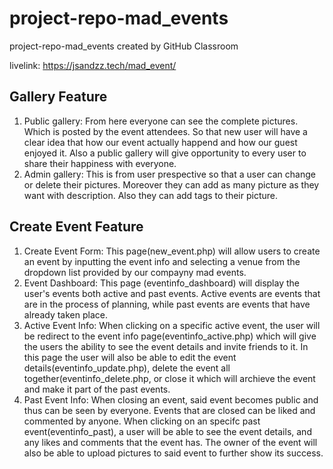 # project-repo-mad_events
project-repo-mad_events created by GitHub Classroom 

livelink: https://jsandzz.tech/mad_event/

## Gallery Feature
1. Public gallery:
From here everyone can see the complete pictures. Which is posted by the event attendees. So that new user will have a clear idea that how our event actually happend and how our guest enjoyed it. Also a public gallery will give opportunity to every user to share their happiness with everyone.
2. Admin gallery:
This is from user prespective so that a user can change or delete their pictures. Moreover they can add as many picture as they want with description. Also they can add tags to their picture.

## Create Event Feature
1. Create Event Form:
This page(new_event.php) will allow users to create an event by inputting the event info and selecting a venue from the dropdown list provided by our compayny mad events.
2. Event Dashboard:
This page (eventinfo_dashboard) will display the user's events both active and past events. Active events are events that are in the process of planning, while past events are events that have already taken place. 
3. Active Event Info:
When clicking on a specific active event, the user will be redirect to the event info page(eventinfo_active.php) which will give the users the ability to see the event details and invite friends to it. In this page the user will also be able to edit the event details(eventinfo_update.php), delete the event all together(eventinfo_delete.php, or close it which will archieve the event and make it part of the past events. 
4. Past Event Info:
When closing an event, said event becomes public and thus can be seen by everyone. Events that are closed can be liked and commented by anyone. When clicking on an specifc past event(eventinfo_past), a user will be able to see the event details, and any likes and comments that the event has. The owner of the event will also be able to upload pictures to said event to further show its success.

